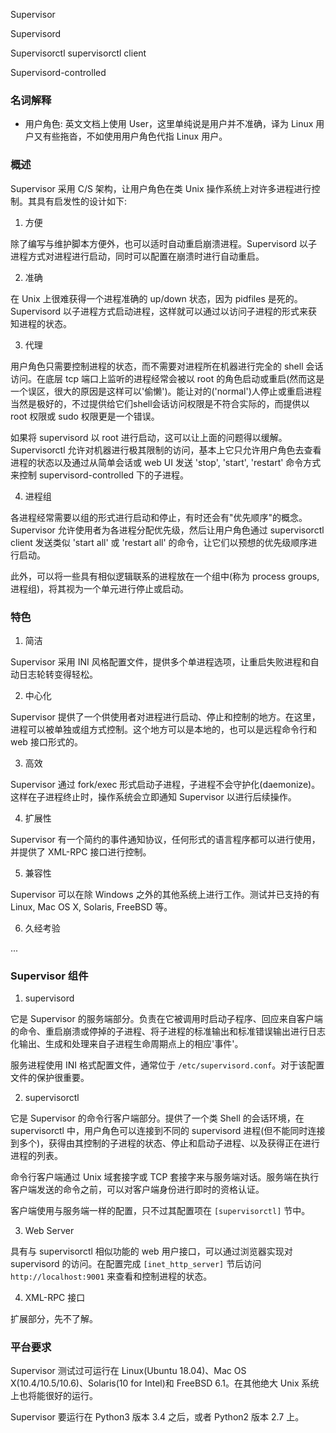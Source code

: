 
Supervisor

Supervisord

Supervisorctl
supervisorctl client

Supervisord-controlled

### 名词解释

- 用户角色: 英文文档上使用 User，这里单纯说是用户并不准确，译为 Linux 用户又有些拖沓，不如使用用户角色代指 Linux 用户。

### 概述

Supervisor 采用 C/S 架构，让用户角色在类 Unix 操作系统上对许多进程进行控制。其具有启发性的设计如下:

1. 方便

除了编写与维护脚本方便外，也可以适时自动重启崩溃进程。Supervisord 以子进程方式对进程进行启动，同时可以配置在崩溃时进行自动重启。

2. 准确

在 Unix 上很难获得一个进程准确的 up/down 状态，因为 pidfiles 是死的。Supervisord 以子进程方式启动进程，这样就可以通过以访问子进程的形式来获知进程的状态。

3. 代理

用户角色只需要控制进程的状态，而不需要对进程所在机器进行完全的 shell 会话访问。在底层 tcp 端口上监听的进程经常会被以 root 的角色启动或重启(然而这是一个误区，很大的原因是这样可以'偷懒')。能让对的('normal')人停止或重启进程当然是极好的，不过提供给它们shell会话访问权限是不符合实际的，而提供以 root 权限或 sudo 权限更是一个错误。

如果将 supervisord 以 root 进行启动，这可以让上面的问题得以缓解。Supervisorctl 允许对机器进行极其限制的访问，基本上它只允许用户角色去查看进程的状态以及通过从简单会话或 web UI 发送 'stop', 'start', 'restart' 命令方式来控制 supervisord-controlled 下的子进程。

4. 进程组

各进程经常需要以组的形式进行启动和停止，有时还会有"优先顺序"的概念。Supervisor 允许使用者为各进程分配优先级，然后让用户角色通过 supervisorctl client 发送类似 'start all' 或 'restart all' 的命令，让它们以预想的优先级顺序进行启动。

此外，可以将一些具有相似逻辑联系的进程放在一个组中(称为 process groups, 进程组)，将其视为一个单元进行停止或启动。

### 特色

1. 简洁

Supervisor 采用 INI 风格配置文件，提供多个单进程选项，让重启失败进程和自动日志轮转变得轻松。

2. 中心化

Supervisor 提供了一个供使用者对进程进行启动、停止和控制的地方。在这里，进程可以被单独或组方式控制。这个地方可以是本地的，也可以是远程命令行和 web 接口形式的。

3. 高效

Supervisor 通过 fork/exec 形式启动子进程，子进程不会守护化(daemonize)。这样在子进程终止时，操作系统会立即通知 Supervisor 以进行后续操作。

4. 扩展性

Supervisor 有一个简约的事件通知协议，任何形式的语言程序都可以进行使用，并提供了 XML-RPC 接口进行控制。

5. 兼容性

Supervisor 可以在除 Windows 之外的其他系统上进行工作。测试并已支持的有 Linux, Mac OS X, Solaris, FreeBSD 等。

6. 久经考验

...

### Supervisor 组件

1. supervisord

它是 Supervisor 的服务端部分。负责在它被调用时启动子程序、回应来自客户端的命令、重启崩溃或停掉的子进程、将子进程的标准输出和标准错误输出进行日志化输出、生成和处理来自子进程生命周期点上的相应'事件'。

服务进程使用 INI 格式配置文件，通常位于 `/etc/supervisord.conf`。对于该配置文件的保护很重要。

2. supervisorctl

它是 Supervisor 的命令行客户端部分。提供了一个类 Shell 的会话环境，在 supervisorctl 中，用户角色可以连接到不同的 supervisord 进程(但不能同时连接到多个)，获得由其控制的子进程的状态、停止和启动子进程、以及获得正在进行进程的列表。

命令行客户端通过 Unix 域套接字或 TCP 套接字来与服务端对话。服务端在执行客户端发送的命令之前，可以对客户端身份进行即时的资格认证。

客户端使用与服务端一样的配置，只不过其配置项在 `[supervisorctl]` 节中。

3. Web Server

具有与 supervisorctl 相似功能的 web 用户接口，可以通过浏览器实现对 supervisord 的访问。在配置完成 `[inet_http_server]` 节后访问 `http://localhost:9001` 来查看和控制进程的状态。

4. XML-RPC 接口

扩展部分，先不了解。


### 平台要求

Supervisor 测试过可运行在 Linux(Ubuntu 18.04)、Mac OS X(10.4/10.5/10.6)、Solaris(10 for Intel)和 FreeBSD 6.1。在其他绝大 Unix 系统上也将能很好的运行。

Supervisor 要运行在 Python3 版本 3.4 之后，或者 Python2 版本 2.7 上。
